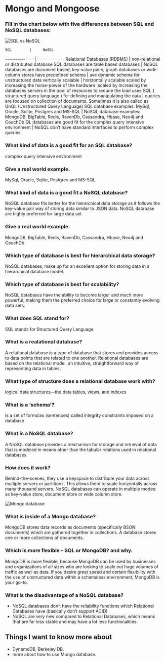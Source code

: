 # Mongo and Mongoose

### Fill in the chart below with five differences between SQL and NoSQL databases:
![SQL vs NoSQL](https://codersera.com/blog/wp-content/uploads/2019/12/SQL-VS-NoSQL-1.jpg)

    SQL        |     NoSQL
---------------|--------------
Relational Databases (RDBMS) | non-relational or distributed database
SQL databases are table based databases |  NoSQL databases are document based, key-value pairs, graph databases or wide-column stores
have predefined schema  | ave dynamic schema for unstructured data
vertically scalable | horizontally scalable
scaled by increasing the horse-power of the hardware |scaled by increasing the databases servers in the pool of resources to reduce the load
uses SQL ( structured query language ) for defining and manipulating the data | queries are focused on collection of documents. Sometimes it is also called as UnQL (Unstructured Query Language)
SQL database examples: MySql, Oracle, Sqlite, Postgres and MS-SQL | NoSQL database examples: MongoDB, BigTable, Redis, RavenDb, Cassandra, Hbase, Neo4j and CouchDb
QL databases are good fit for the complex query intensive environment | NoSQL don’t have standard interfaces to perform complex queries

### What kind of data is a good fit for an SQL database?
complex query intensive environment
### Give a real world example.
MySql, Oracle, Sqlite, Postgres and MS-SQL
### What kind of data is a good fit a NoSQL database?
NoSQL database fits better for the hierarchical data storage as it follows the key-value pair way of storing data similar to JSON data. NoSQL database are highly preferred for large data set 
### Give a real world example.
MongoDB, BigTable, Redis, RavenDb, Cassandra, Hbase, Neo4j and CouchDb
### Which type of database is best for hierarchical data storage?
NoSQL databases, make up for an excellent option for storing data in a hierarchical database model.

### Which type of database is best for scalability? 
NoSQL databases have the ability to become larger and much more powerful, making them the preferred choice for large or constantly evolving data sets.

### What does SQL stand for?
SQL stands for Structured Query Language
### What is a realational database?
A relational database is a type of database that stores and provides access to data points that are related to one another. Relational databases are based on the relational model, an intuitive, straightforward way of representing data in tables.

### What type of structure does a relational database work with?
logical data structures—the data tables, views, and indexes
### What is a ‘schema’?
is a set of formulas (sentences) called integrity constraints imposed on a database
### What is a NoSQL database?
A NoSQL database provides a mechanism for storage and retrieval of data that is modeled in means other than the tabular relations used in relational databases
### How does it work?
Behind-the-scenes, they use a keyspace to distribute your data across multiple servers or partitions. This allows them to scale horizontally across many thousand servers.
NoSQL databases can operate in multiple modes: as key-value store, document store or wide column store.

![Mongo database](https://marvel-b1-cdn.bc0a.com/f00000000173332/www.openlogic.com/sites/openlogic/files/image/2021-06/image-blog-openlogic-what-is-mongodb.png)
### What is inside of a Mongo database?
MongoDB stores data records as documents (specifically BSON documents) which are gathered together in collections. A database stores one or more collections of documents.

### Which is more flexible - SQL or MongoDB? and why.
MongoDB is more flexible, because MongoDB can be used by businesses and organizations of all sizes who are looking to scale out huge volumes of traffic as well as data. If you desire great speed and certain flexibility with the use of unstructured data within a schemaless environment, MongoDB is your go-to.  

### What is the disadvantage of a NoSQL database?
* NoSQL databases don’t have the reliability functions which Relational Databases have (basically don’t support ACID)
* NoSQL are very new compared to Relational Databases, which means that are far less stable and may have a lot less functionalities.

## Things I want to know more about
* DynamoDB, Berkeley DB.
* more about how to use Mongo database.

